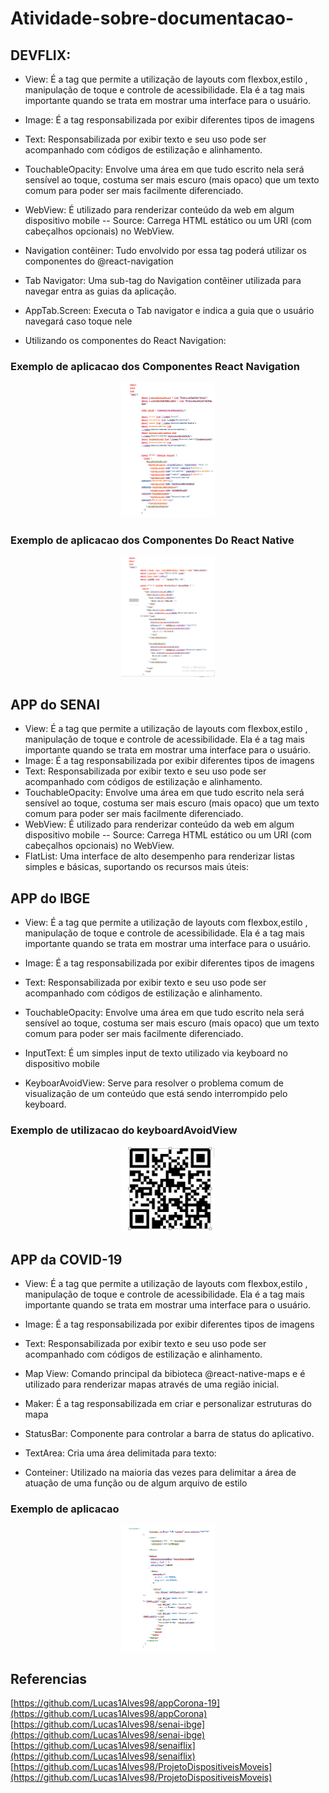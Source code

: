 # Atividade-sobre-documentacao-



## DEVFLIX:

- View: É a tag que permite a utilização de layouts com flexbox,estilo , manipulação de toque e controle de acessibilidade. Ela é a tag mais importante quando se trata em mostrar uma interface para o usuário.
- Image: É a tag responsabilizada por exibir diferentes tipos de imagens
- Text: Responsabilizada por exibir texto e seu uso pode ser acompanhado com códigos de estilização e alinhamento.
- TouchableOpacity: Envolve uma área em que tudo escrito nela será sensível ao toque, costuma ser mais escuro (mais opaco) que um texto comum para poder ser mais facilmente diferenciado.
-	WebView: É utilizado para renderizar conteúdo da web em algum dispositivo mobile 
--	    Source: Carrega HTML estático ou um URI (com cabeçalhos opcionais) no WebView.

- Navigation contêiner: Tudo envolvido por essa tag poderá utilizar os componentes do @react-navigation
- Tab Navigator: Uma sub-tag do Navigation contêiner utilizada para navegar entra as guias da aplicação.
- AppTab.Screen: Executa o Tab navigator e indica a guia que o usuário navegará caso toque nele
- Utilizando os componentes do React Navigation:

### Exemplo de aplicacao dos Componentes React Navigation

<p align="center">
   <img src="./.github/Captura 2.PNG" width="150"/>
</p>

### Exemplo de aplicacao dos Componentes Do React Native

<p align="center">
   <img src="./.github/Captura 3.PNG" width="150"/>
</p>

## APP do SENAI


- View: É a tag que permite a utilização de layouts com flexbox,estilo , manipulação de toque e controle de acessibilidade. Ela é a tag mais importante quando se trata em mostrar uma interface para o usuário.
- Image: É a tag responsabilizada por exibir diferentes tipos de imagens
- Text: Responsabilizada por exibir texto e seu uso pode ser acompanhado com códigos de estilização e alinhamento.
- TouchableOpacity: Envolve uma área em que tudo escrito nela será sensível ao toque, costuma ser mais escuro (mais opaco) que um texto comum para poder ser mais facilmente diferenciado.
- WebView: É utilizado para renderizar conteúdo da web em algum dispositivo mobile 
--  Source: Carrega HTML estático ou um URI (com cabeçalhos opcionais) no WebView.
- FlatList: Uma interface de alto desempenho para renderizar listas simples e básicas, suportando os recursos mais úteis:



## APP do IBGE
- View: É a tag que permite a utilização de layouts com flexbox,estilo , manipulação de toque e controle de acessibilidade. Ela é a tag mais importante quando se trata em mostrar uma interface para o usuário.
- Image: É a tag responsabilizada por exibir diferentes tipos de imagens
- Text: Responsabilizada por exibir texto e seu uso pode ser acompanhado com códigos de estilização e alinhamento.
- TouchableOpacity: Envolve uma área em que tudo escrito nela será sensível ao toque, costuma ser mais escuro (mais opaco) que um texto comum para poder ser mais facilmente diferenciado.

- InputText: É um simples input de texto utilizado via keyboard no dispositivo mobile
- KeyboarAvoidView: Serve para resolver o problema comum de visualização de um conteúdo que está sendo interrompido pelo keyboard. 

### Exemplo de utilizacao do keyboardAvoidView 
<p align="center">
   <img src="./.github/Qr code.PNG" width="150"/>
</p>

## APP da COVID-19
- View: É a tag que permite a utilização de layouts com flexbox,estilo , manipulação de toque e controle de acessibilidade. Ela é a tag mais importante quando se trata em mostrar uma interface para o usuário.
- Image: É a tag responsabilizada por exibir diferentes tipos de imagens
- Text: Responsabilizada por exibir texto e seu uso pode ser acompanhado com códigos de estilização e alinhamento.

- Map View: Comando principal da bibioteca @react-native-maps e é utilizado para renderizar mapas através de uma região inicial.
- Maker: É a tag responsabilizada em criar e personalizar estruturas do mapa
- StatusBar: Componente para controlar a barra de status do aplicativo.
- TextArea: Cria uma área delimitada para texto:
- Conteiner: Utilizado na maioria das vezes para delimitar a área de atuação de uma função ou de algum arquivo de estilo

### Exemplo de aplicacao 
<p align="center">
   <img src="./.github/Captura 1.PNG" width="150"/>
</p>



## Referencias

[https://github.com/Lucas1Alves98/appCorona-19](https://github.com/Lucas1Alves98/appCorona)
[https://github.com/Lucas1Alves98/senai-ibge](https://github.com/Lucas1Alves98/senai-ibge)
[https://github.com/Lucas1Alves98/senaiflix](https://github.com/Lucas1Alves98/senaiflix)
[https://github.com/Lucas1Alves98/ProjetoDispositiveisMoveis](https://github.com/Lucas1Alves98/ProjetoDispositiveisMoveis)

